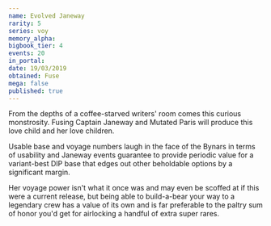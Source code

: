 ```yaml
---
name: Evolved Janeway
rarity: 5
series: voy
memory_alpha:
bigbook_tier: 4
events: 20
in_portal:
date: 19/03/2019
obtained: Fuse
mega: false
published: true
---
```


From the depths of a coffee-starved writers' room comes this curious monstrosity. Fusing Captain Janeway and Mutated Paris will produce this love child and her love children.

Usable base and voyage numbers laugh in the face of the Bynars in terms of usability and Janeway events guarantee to provide periodic value for a variant-best DIP base that edges out other beholdable options by a significant margin.

Her voyage power isn't what it once was and may even be scoffed at if this were a current release, but being able to build-a-bear your way to a legendary crew has a value of its own and is far preferable to the paltry sum of honor you'd get for airlocking a handful of extra super rares.
